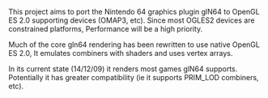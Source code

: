 This project aims to port the Nintendo 64 graphics plugin glN64 to OpenGL ES 2.0 supporting devices (OMAP3, etc). Since most OGLES2 devices are constrained platforms, Performance will be a high priority.

Much of the core gln64 rendering has been rewritten to use native OpenGL ES 2.0, It emulates combiners with shaders and uses vertex arrays.

In its current state (14/12/09) it renders most games glN64 supports. Potentially it has greater compatibility (ie it supports PRIM\_LOD combiners, etc).